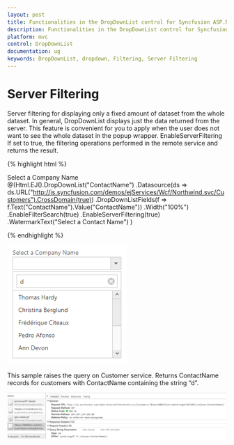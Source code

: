 ```yaml
---
layout: post
title: Functionalities in the DropDownList control for Syncfusion ASP.NET MVC
description: Functionalities in the DropDownList control for Syncfusion ASP.NET MVC
platform: mvc
control: DropDownList
documentation: ug
keywords: DropDownList, dropdown, Filtering, Server Filtering
---
```


# Server Filtering

Server filtering for displaying only a fixed amount of dataset from the whole dataset. In general, DropDownList displays just the data returned from the server. This feature is convenient for you to apply when the user does not want to see the whole dataset in the popup wrapper.
EnableServerFiltering If set to true, the filtering operations performed in the remote service and returns the result.

{% highlight html %}
     <div class="ctrllabel">Select a Company Name</div>
    @(Html.EJ().DropDownList("ContactName")
                .Datasource(ds => ds.URL("http://js.syncfusion.com/demos/ejServices/Wcf/Northwind.svc/Customers").CrossDomain(true))
        .DropDownListFields(f => f.Text("ContactName").Value("ContactName"))
        .Width("100%")
        .EnableFilterSearch(true)
        .EnableServerFiltering(true)
        .WatermarkText("Select a Contact Name")
    )

{% endhighlight %}

![](ServerFiltering_images/ServerFiltering_image2.png)

This sample raises the query on Customer service. Returns ContactName records for customers with ContactName containing the string “d”.

![](ServerFiltering_images/ServerFiltering_image1.png)

